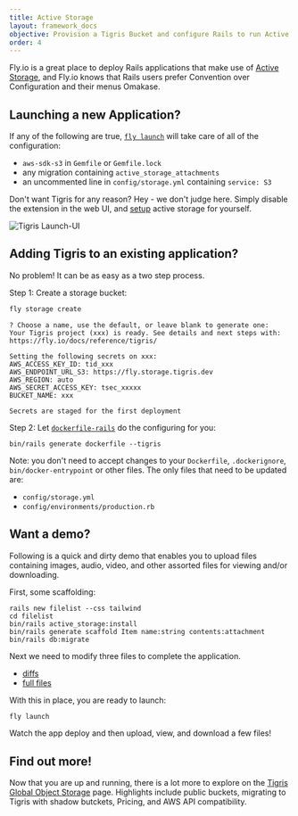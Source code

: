 ```yaml
---
title: Active Storage
layout: framework_docs
objective: Provision a Tigris Bucket and configure Rails to run Active Storage.
order: 4
---
```


Fly.io is a great place to deploy Rails applications that make use of [Active Storage](https://edgeguides.rubyonrails.org/active_storage_overview.html), and  Fly.io knows that Rails users prefer Convention over Configuration and their menus Omakase.

## Launching a new Application?

If any of the following are true, [`fly launch`](/docs/flyctl/launch/) will take care of all of the configuration:

 * `aws-sdk-s3` in `Gemfile` or `Gemfile.lock`
 * any migration containing `active_storage_attachments`
 * an uncommented line in `config/storage.yml` containing `service: S3`

Don't want Tigris for any reason?  Hey - we don't judge here.  Simply disable the extension in the web UI, and [setup](https://edgeguides.rubyonrails.org/active_storage_overview.html#setup) active storage for yourself.

![Tigris Launch-UI](/docs/images/tigris-launch-ui.png)

## Adding Tigris to an existing application?

No problem!  It can be as easy as a two step process.  

Step 1: Create a storage bucket:

```cmd
fly storage create
```
```output
? Choose a name, use the default, or leave blank to generate one: 
Your Tigris project (xxx) is ready. See details and next steps with: https://fly.io/docs/reference/tigris/

Setting the following secrets on xxx:
AWS_ACCESS_KEY_ID: tid_xxx
AWS_ENDPOINT_URL_S3: https://fly.storage.tigris.dev
AWS_REGION: auto
AWS_SECRET_ACCESS_KEY: tsec_xxxxx
BUCKET_NAME: xxx

Secrets are staged for the first deployment
```

Step 2: Let [`dockerfile-rails`](https://github.com/fly-apps/dockerfile-rails?tab=readme-ov-file#overview) do the configuring for you:

```
bin/rails generate dockerfile --tigris
```

Note: you don't need to accept changes to your `Dockerfile`, `.dockerignore`,
`bin/docker-entrypoint` or other files.  The only files that need to be updated are:

  * `config/storage.yml`
  * `config/environments/production.rb`

## Want a demo?

Following is a quick and dirty demo that enables you to upload files containing images, audio, video, and other assorted files for viewing and/or downloading.

First, some scaffolding:

```
rails new filelist --css tailwind
cd filelist
bin/rails active_storage:install
bin/rails generate scaffold Item name:string contents:attachment
bin/rails db:migrate
```

Next we need to modify three files to complete the application.

  * [diffs](https://gist.github.com/rubys/20ea2562b9e7d23e3f01a6852f30d731)
  * [full files](https://gist.github.com/rubys/c9f0e28727b58365477ce2b858f26355)

With this in place, you are ready to launch:

```bash
fly launch
```

Watch the app deploy and then upload, view, and download a few files!

## Find out more!

Now that you are up and running, there is a lot more to explore on the [Tigris Global Object Storage](https://fly.io/docs/reference/tigris/) page. Highlights include public buckets, migrating to Tigris with shadow butckets, Pricing, and AWS API compatibility.